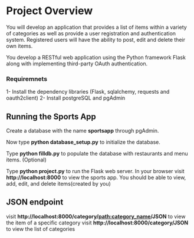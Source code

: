 # Project Overview

You will develop an application that provides a list of items within a variety of categories as well as provide a user registration and authentication system. Registered users will have the ability to post, edit and delete their own items.

You develop a RESTful web application using the Python framework Flask along with implementing third-party OAuth authentication. 

### Requiremnets 

1- Install the dependency libraries (Flask, sqlalchemy, requests and oauth2client)
2- Install postgreSQL and pgAdmin 



## Running the Sports App

Create a database with the name **sportsapp** through pgAdmin. 

Now type **python database_setup.py** to initialize the database.

Type **python filldb.py** to populate the database with restaurants and menu items. (Optional)

Type **python project.py** to run the Flask web server. In your browser visit **http://localhost:8000** to view the sports app.  You should be able to view, add, edit, and delete items(created by you) 


## JSON endpoint

visit **http://localhost:8000/category/<path:category_name>/JSON** to view the item of a specific category
visit **http://localhost:8000/category/JSON** to view the list of categories   
